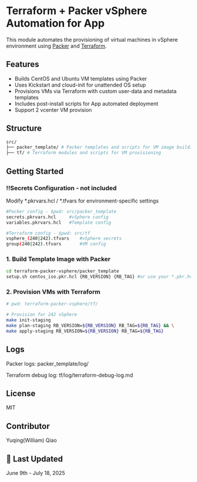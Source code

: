 # Terraform + Packer vSphere Automation for App
This module automates the provisioning of virtual machines in vSphere environment using [Packer](https://www.packer.io/) and [Terraform](https://www.terraform.io/).

## Features

- Builds CentOS and Ubuntu VM templates using Packer
- Uses Kickstart and cloud-init for unattended OS setup
- Provisions VMs via Terraform with custom user-data and metadata templates
- Includes post-install scripts for App automated deployment
- Support 2 vcenter VM provision

## Structure

```bash
src/
├── packer_template/ # Packer templates and scripts for VM image building
├── tf/ # Terraform modules and scripts for VM provisioning
```

## Getting Started

### ‼️Secrets Configuration - not included
Modify *.pkrvars.hcl / *.tfvars for environment-specific settings
```bash
#Packer config - $pwd: src/packer_template 
secrets.pkrvars.hcl     #vSphere config
variables.pkrvars.hcl   #Template config
``` 

```bash
#Terraform config - $pwd: src/tf 
vsphere_(240|242).tfvars    #vSphere secrets
group(240|242).tfvars       #VM config
``` 


### 1. Build Template Image with Packer

```bash
cd terraform-packer-vsphere/packer_template  
setup.sh centos_iso.pkr.hcl {RB_VERSION} {RB_TAG} #or use your *.pkr.hcl
```

### 2. Provision VMs with Terraform
```bash
# pwd: terraform-packer-vsphere/tf/

# Provision for 242 vSphere
make init-staging
make plan-staging RB_VERSION=${RB_VERSION} RB_TAG=${RB_TAG} && \
make apply-staging RB_VERSION=${RB_VERSION} RB_TAG=${RB_TAG}
```

## Logs
Packer logs: packer_template/log/

Terraform debug log: tf/log/terraform-debug-log.md

## License
MIT

## Contributor
Yuqing(William) Qiao

<!-- Add more contributors as needed -->

## 📅 Last Updated

June 9th - July 18, 2025

